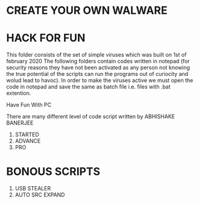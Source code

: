 # CREATE YOUR OWN WALWARE   
# HACK FOR FUN  

This folder consists of the set of simple viruses which was built on 1st of february 2020
The following folders contain codes written in notepad (for security reasons they 
have not been activated as any person not knowing the true potential of the scripts 
can run the programs out of curiocity and wolud lead to havoc).
In order to make the viruses active we must open the code in notepad and save the same 
as batch file i.e. files with .bat extention.  



Have Fun With PC


There are many different level of code script written by ABHISHAKE BANERJEE 
1) STARTED 
2) ADVANCE 
3) PRO 

# BONOUS SCRIPTS 

1) USB STEALER 
2) AUTO SRC EXPAND 

